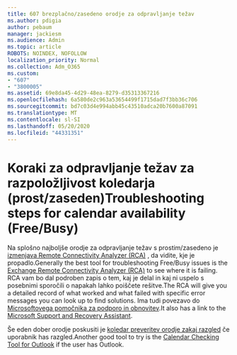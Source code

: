 ```yaml
---
title: 607 brezplačno/zasedeno orodje za odpravljanje težav
ms.author: pdigia
author: pebaum
manager: jackiesm
ms.audience: Admin
ms.topic: article
ROBOTS: NOINDEX, NOFOLLOW
localization_priority: Normal
ms.collection: Adm_O365
ms.custom:
- "607"
- "3800005"
ms.assetid: 69e8da45-4d29-48ea-8279-d35313367216
ms.openlocfilehash: 6a580de2c963a53654499f1715dad7f3bb36c706
ms.sourcegitcommit: bd7c03d4e994abb45c43510adca20b7600a87091
ms.translationtype: MT
ms.contentlocale: sl-SI
ms.lasthandoff: 05/20/2020
ms.locfileid: "44331351"
---
```

# <a name="troubleshooting-steps-for-calendar-availability-freebusy"></a><span data-ttu-id="9c3b7-102">Koraki za odpravljanje težav za razpoložljivost koledarja (prost/zaseden)</span><span class="sxs-lookup"><span data-stu-id="9c3b7-102">Troubleshooting steps for calendar availability (Free/Busy)</span></span>

<span data-ttu-id="9c3b7-103">Na splošno najboljše orodje za odpravljanje težav s prostim/zasedeno je [izmenjava Remote Connectivity Analyzer (RCA)](https://testconnectivity.microsoft.com/Default.aspx?testId=freeBusy) , da vidite, kje je propadlo.</span><span class="sxs-lookup"><span data-stu-id="9c3b7-103">Generally the best tool for troubleshooting Free/Busy issues is the [Exchange Remote Connectivity Analyzer (RCA)](https://testconnectivity.microsoft.com/Default.aspx?testId=freeBusy) to see where it is failing.</span></span> <span data-ttu-id="9c3b7-104">RCA vam bo dal podroben zapis o tem, kaj je delal in kaj ni uspelo s posebnimi sporočili o napakah lahko poiščete rešitve.</span><span class="sxs-lookup"><span data-stu-id="9c3b7-104">The RCA will give you a detailed record of what worked and what failed with specific error messages you can look up to find solutions.</span></span> <span data-ttu-id="9c3b7-105">Ima tudi povezavo do [Microsoftovega pomočnika za podporo in obnovitev](https://diagnostics.office.com/).</span><span class="sxs-lookup"><span data-stu-id="9c3b7-105">It also has a link to the [Microsoft Support and Recovery Assistant](https://diagnostics.office.com/).</span></span>

<span data-ttu-id="9c3b7-106">Še eden dober orodje poskusiti je [koledar preveritev orodje zakaj razgled](https://www.microsoft.com/download/details.aspx?id=28786) če uporabnik has razgled.</span><span class="sxs-lookup"><span data-stu-id="9c3b7-106">Another good tool to try is the [Calendar Checking Tool for Outlook](https://www.microsoft.com/download/details.aspx?id=28786) if the user has Outlook.</span></span>
